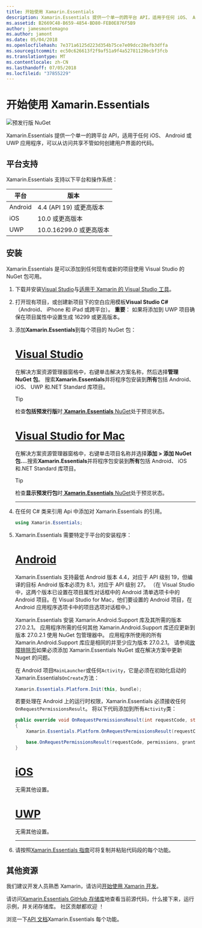 ```yaml
---
title: 开始使用 Xamarin.Essentials
description: Xamarin.Essentials 提供一个单一的跨平台 API，适用于任何 iOS、 Android 或 UWP 应用程序，可以从访问共享不管如何创建用户界面的代码。
ms.assetid: B2669C48-B659-4854-BD80-FEB0E876F5B9
author: jamesmontemagno
ms.author: jamont
ms.date: 05/04/2018
ms.openlocfilehash: 7e371a6125d223d354b75ce7e09dcc28efb3dffa
ms.sourcegitcommit: ec50c626613f2f9af51a9f4a52781129bcbf3fcb
ms.translationtype: MT
ms.contentlocale: zh-CN
ms.lasthandoff: 07/05/2018
ms.locfileid: "37855229"
---
```

# <a name="get-started-with-xamarinessentials"></a>开始使用 Xamarin.Essentials

![预发行版 NuGet](~/media/shared/pre-release.png)

Xamarin.Essentials 提供一个单一的跨平台 API，适用于任何 iOS、 Android 或 UWP 应用程序，可以从访问共享不管如何创建用户界面的代码。

## <a name="platform-support"></a>平台支持

Xamarin.Essentials 支持以下平台和操作系统：

| 平台 | 版本 |
| --- | --- |
| Android | 4.4 (API 19) 或更高版本 |
| iOS |10.0 或更高版本 |
| UWP | 10.0.16299.0 或更高版本 |

## <a name="installation"></a>安装

Xamarin.Essentials 是可以添加到任何现有或新的项目使用 Visual Studio 的 NuGet 包可用。

1. 下载并安装[Visual Studio](http://visualstudio.com)与[适用于 Xamarin 的 Visual Studio 工具](~/cross-platform/get-started/installation/index.md)。

2. 打开现有项目，或创建新项目下的空白应用模板**Visual Studio C#** （Android、 iPhone 和 iPad 或跨平台）。 **重要**： 如果将添加到 UWP 项目确保在项目属性中设置生成 16299 或更高版本。

3. 添加**Xamarin.Essentials**到每个项目的 NuGet 包：

    # <a name="visual-studiotabwindows"></a>[Visual Studio](#tab/windows)

    在解决方案资源管理器窗格中，右键单击解决方案名称，然后选择**管理 NuGet 包**。 搜索**Xamarin.Essentials**并将程序包安装到**所有**包括 Android、 iOS、 UWP 和.NET Standard 库项目。

    > [!TIP]
    > 检查**包括预发行版**时[ **Xamarin.Essentials** NuGet](https://www.nuget.org/packages/Xamarin.Essentials)处于预览状态。

    # <a name="visual-studio-for-mactabmacos"></a>[Visual Studio for Mac](#tab/macos)

    在解决方案资源管理器窗格中，右键单击项目名称并选择**添加 > 添加 NuGet 包...**.搜索**Xamarin.Essentials**并将程序包安装到**所有**包括 Android、 iOS 和.NET Standard 库项目。

    > [!TIP]
    > 检查**显示预发行包**时[ **Xamarin.Essentials** NuGet](https://www.nuget.org/packages/Xamarin.Essentials)处于预览状态。

    -----

4. 在任何 C# 类来引用 Api 中添加对 Xamarin.Essentials 的引用。

    ```csharp
    using Xamarin.Essentials;
    ```

5. Xamarin.Essentials 需要特定于平台的安装程序：

    # <a name="androidtabandroid"></a>[Android](#tab/android)

    Xamarin.Essentials 支持最低 Android 版本 4.4，对应于 API 级别 19，但编译的目标 Android 版本必须为 8.1，对应于 API 级别 27。 （在 Visual Studio 中，这两个版本已设置在项目属性对话框中的 Android 清单选项卡中的 Android 项目。在 Visual Studio for Mac，他们要设置的 Android 项目，在 Android 应用程序选项卡中的项目选项对话框中。） 
    
    Xamarin.Essentials 安装 Xamarin.Android.Support 库及其所需的版本 27.0.2.1。 应用程序所需的任何其他 Xamarin.Android.Support 库还应更新到版本 27.0.2.1 使用 NuGet 包管理器中。 应用程序所使用的所有 Xamarin.Android.Support 库应是相同的并至少应为版本 27.0.2.1。 请参阅[故障排除页](troubleshooting.md)如果必须添加 Xamarin.Essentials NuGet 或在解决方案中更新 Nuget 的问题。

    在 Android 项目`MainLauncher`或任何`Activity`，它是必须在初始化启动的 Xamarin.Essentials`OnCreate`方法：

    ```csharp
    Xamarin.Essentials.Platform.Init(this, bundle);
    ```

    若要处理在 Android 上的运行时权限，Xamarin.Essentials 必须接收任何`OnRequestPermissionsResult`。 将以下代码添加到所有`Activity`类：

    ```csharp
    public override void OnRequestPermissionsResult(int requestCode, string[] permissions, [GeneratedEnum] Android.Content.PM.Permission[] grantResults)
    {
        Xamarin.Essentials.Platform.OnRequestPermissionsResult(requestCode, permissions, grantResults);

        base.OnRequestPermissionsResult(requestCode, permissions, grantResults);
    }
    ```

    # <a name="iostabios"></a>[iOS](#tab/ios)

    无需其他设置。

    # <a name="uwptabuwp"></a>[UWP](#tab/uwp)

    无需其他设置。

    -----

6. 请按照[Xamarin.Essentials 指南](index.md)可将复制并粘贴代码段的每个功能。

## <a name="other-resources"></a>其他资源

我们建议开发人员熟悉 Xamarin，请访问[开始使用 Xamarin 开发](~/cross-platform/getting-started/index.md)。

请访问[Xamarin.Essentials GitHub 存储库](http://github.com/xamarin/Essentials)地查看当前源代码，什么接下来，运行示例，并关闭存储库。 社区贡献都欢迎 ！

浏览一下[API 文档](xref:Xamarin.Essentials)Xamarin.Essentials 每个功能。
